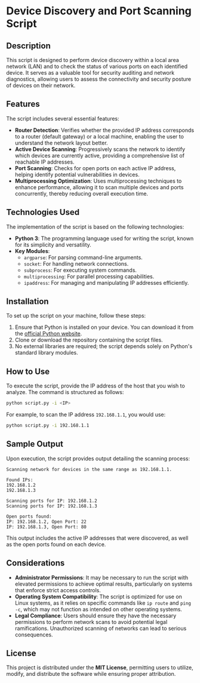 # Device Discovery and Port Scanning Script

## Description
This script is designed to perform device discovery within a local area network (LAN) and to check the status of various ports on each identified device. It serves as a valuable tool for security auditing and network diagnostics, allowing users to assess the connectivity and security posture of devices on their network.

## Features
The script includes several essential features:
- **Router Detection**: Verifies whether the provided IP address corresponds to a router (default gateway) or a local machine, enabling the user to understand the network layout better.
- **Active Device Scanning**: Progressively scans the network to identify which devices are currently active, providing a comprehensive list of reachable IP addresses.
- **Port Scanning**: Checks for open ports on each active IP address, helping identify potential vulnerabilities in devices.
- **Multiprocessing Optimization**: Uses multiprocessing techniques to enhance performance, allowing it to scan multiple devices and ports concurrently, thereby reducing overall execution time.

## Technologies Used
The implementation of the script is based on the following technologies:
- **Python 3**: The programming language used for writing the script, known for its simplicity and versatility.
- **Key Modules**:
  - `argparse`: For parsing command-line arguments.
  - `socket`: For handling network connections.
  - `subprocess`: For executing system commands.
  - `multiprocessing`: For parallel processing capabilities.
  - `ipaddress`: For managing and manipulating IP addresses efficiently.

## Installation
To set up the script on your machine, follow these steps:
1. Ensure that Python is installed on your device. You can download it from the [official Python website](https://www.python.org/).
2. Clone or download the repository containing the script files.
3. No external libraries are required; the script depends solely on Python's standard library modules.

## How to Use
To execute the script, provide the IP address of the host that you wish to analyze. The command is structured as follows:

```sh
python script.py -i <IP>
```

For example, to scan the IP address `192.168.1.1`, you would use:

```sh
python script.py -i 192.168.1.1
```

## Sample Output
Upon execution, the script provides output detailing the scanning process:

```
Scanning network for devices in the same range as 192.168.1.1.

Found IPs:
192.168.1.2
192.168.1.3

Scanning ports for IP: 192.168.1.2
Scanning ports for IP: 192.168.1.3

Open ports found:
IP: 192.168.1.2, Open Port: 22
IP: 192.168.1.3, Open Port: 80
```

This output includes the active IP addresses that were discovered, as well as the open ports found on each device.

## Considerations
- **Administrator Permissions**: It may be necessary to run the script with elevated permissions to achieve optimal results, particularly on systems that enforce strict access controls.
- **Operating System Compatibility**: The script is optimized for use on Linux systems, as it relies on specific commands like `ip route` and `ping -c`, which may not function as intended on other operating systems.
- **Legal Compliance**: Users should ensure they have the necessary permissions to perform network scans to avoid potential legal ramifications. Unauthorized scanning of networks can lead to serious consequences.

## License
This project is distributed under the **MIT License**, permitting users to utilize, modify, and distribute the software while ensuring proper attribution.


